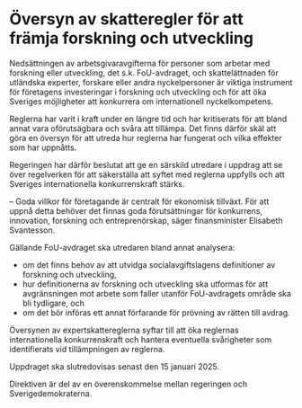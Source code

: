 # Översyn av skatteregler för att främja forskning och utveckling

Nedsättningen av arbetsgivaravgifterna för personer som arbetar med forskning eller utveckling, det s.k. FoU\-avdraget, och skattelättnaden för utländska experter, forskare eller andra nyckelpersoner är viktiga instrument för företagens investeringar i forskning och utveckling och för att öka Sveriges möjligheter att konkurrera om internationell nyckelkompetens.

Reglerna har varit i kraft under en längre tid och har kritiserats för att bland annat vara oförutsägbara och svåra att tillämpa. Det finns därför skäl att göra en översyn för att utreda hur reglerna har fungerat och vilka effekter som har uppnåtts.

Regeringen har därför beslutat att ge en särskild utredare i uppdrag att se över regelverken för att säkerställa att syftet med reglerna uppfylls och att Sveriges internationella konkurrenskraft stärks.

– Goda villkor för företagande är centralt för ekonomisk tillväxt. För att uppnå detta behöver det finnas goda förutsättningar för konkurrens, innovation, forskning och entreprenörskap, säger finansminister Elisabeth Svantesson.

Gällande FoU\-avdraget ska utredaren bland annat analysera:

* om det finns behov av att utvidga socialavgiftslagens definitioner av forskning och utveckling,
* hur definitionerna av forskning och utveckling ska utformas för att avgränsningen mot arbete som faller utanför FoU\-avdragets område ska bli tydligare, och
* om det bör införas ett annat förfarande för prövning av rätten till avdrag.

Översynen av expertskattereglerna syftar till att öka reglernas internationella konkurrenskraft och hantera eventuella svårigheter som identifierats vid tillämpningen av reglerna.

Uppdraget ska slutredovisas senast den 15 januari 2025\.

Direktiven är del av en överenskommelse mellan regeringen och Sverigedemokraterna.
